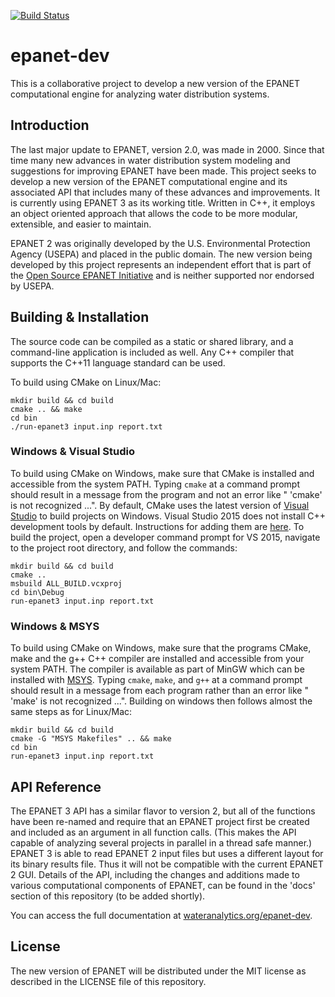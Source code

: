 [![Build Status](https://api.travis-ci.org/OpenWaterAnalytics/epanet-dev.svg)](https://travis-ci.org/OpenWaterAnalytics/epanet-dev)


# epanet-dev

This is a collaborative project to develop a new version of the EPANET computational engine for analyzing water distribution systems.

## Introduction

The last major update to EPANET, version 2.0, was made in 2000. Since that time many new advances in water distribution system modeling and suggestions for improving EPANET have been made. This project seeks to develop a new version of the EPANET computational engine and its associated API that includes many of these advances and improvements. It is currently using EPANET 3 as its working title. Written in C++, it employs an object oriented approach that allows the code to be more modular, extensible, and easier to maintain.

EPANET 2 was originally developed by the U.S. Environmental Protection Agency (USEPA) and placed in the public domain. The new version being developed by this project represents an independent effort that is part of the [Open Source EPANET Initiative](http://community.wateranalytics.org/t/announcement-of-an-open-source-epanet-initiative/117) and is neither supported nor endorsed by USEPA.

## Building & Installation

The source code can be compiled as a static or shared library, and a command-line application is included as well. Any C++ compiler that supports the C++11 language standard can be used.

To build using CMake on Linux/Mac:

```
mkdir build && cd build
cmake .. && make
cd bin
./run-epanet3 input.inp report.txt
```
### Windows & Visual Studio 
To build using CMake on Windows, make sure that CMake is installed and
accessible from the system PATH. Typing `cmake` at a command prompt should
result in a message from the program and not an error like " 'cmake' is not
recognized ...".  By default, CMake uses the latest version of 
[Visual Studio](https://www.visualstudio.com/en-us/visual-studio-homepage-vs.aspx)
to build projects on Windows.  Visual Studio 2015 does not install C++ 
development tools by default. Instructions for adding them are 
[here](https://blogs.msdn.microsoft.com/vcblog/2015/07/24/setup-changes-in-visual-studio-2015-affecting-c-developers/). 
To build the project, open a developer command prompt for VS 2015, navigate 
to the project root directory, and follow the commands:

```
mkdir build && cd build
cmake .. 
msbuild ALL_BUILD.vcxproj
cd bin\Debug
run-epanet3 input.inp report.txt
```

### Windows & MSYS
To build using CMake on Windows, make sure that the programs CMake, make and the g++ 
C++ compiler are installed and accessible from your system PATH.
The compiler is available as part of MinGW which can be installed with
[MSYS](http://www.mingw.org/wiki/msys).
Typing `cmake`, `make`, and `g++` at a command prompt should result in a message from
each program rather than an error like " 'make' is not recognized ...".
Building on windows then follows almost the same steps as for Linux/Mac: 

```
mkdir build && cd build
cmake -G "MSYS Makefiles" .. && make
cd bin
run-epanet3 input.inp report.txt
```


## API Reference

The EPANET 3 API has a similar flavor to version 2, but all of the functions have been re-named and require that an EPANET project first be created and included as an argument in all function calls. (This makes the API capable of analyzing several projects in parallel in a thread safe manner.) EPANET 3 is able to read EPANET 2 input files but uses a different layout for its binary results file. Thus it will not be compatible with the current EPANET 2 GUI. Details of the API, including the changes and additions made to various computational components of EPANET, can be found in the 'docs' section of this repository (to be added shortly).

You can access the full documentation at [wateranalytics.org/epanet-dev](http://wateranalytics.org/epanet-dev).

## License

The new version of EPANET will be distributed under the MIT license as described in the LICENSE file of this repository.
